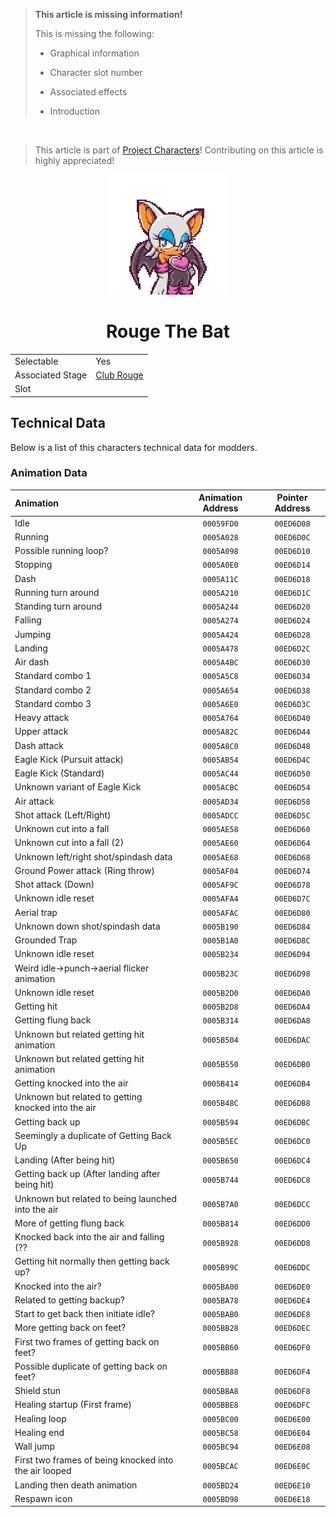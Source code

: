> **This article is missing information!**
>
> This is missing the following:
>
> - Graphical information
>
> - Character slot number
>
> - Associated effects
>
> - Introduction

<br>

> This article is part of [Project Characters](?a=projects/index)! Contributing on this article is highly appreciated!

<p align="center">
    <img src="res/portraits/rouge.png">
    <h1 align="center" class="charName">Rouge The Bat</h1>
    <table align="center">
        <tr>
            <td>Selectable</td>
            <td>Yes</td>
        </tr>
        <tr>
            <td>Associated Stage</td>
            <td><a href="?a=stages/clubrouge">Club Rouge</a></td>
        </tr>
        <tr>
            <td>Slot</td>
            <td></td>
        </tr>
    </table> 
</p>

## Technical Data

Below is a list of this characters technical data for modders.

### Animation Data

| Animation | Animation Address | Pointer Address |
|:----------|:-----------------:|:---------------:|
| Idle | ``00059FD0`` | ``00ED6D08`` |
| Running | ``0005A028`` | ``00ED6D0C`` |
| Possible running loop? | ``0005A098`` | ``00ED6D10`` |
| Stopping | ``0005A0E0`` | ``00ED6D14`` |
| Dash | ``0005A11C`` | ``00ED6D18`` |
| Running turn around | ``0005A210`` | ``00ED6D1C`` |
| Standing turn around | ``0005A244`` | ``00ED6D20`` |
| Falling | ``0005A274`` | ``00ED6D24`` |
| Jumping | ``0005A424`` | ``00ED6D28`` |
| Landing | ``0005A478`` | ``00ED6D2C`` |
| Air dash | ``0005A4BC`` | ``00ED6D30`` |
| Standard combo 1 | ``0005A5C8`` | ``00ED6D34`` |
| Standard combo 2 | ``0005A654`` | ``00ED6D38`` |
| Standard combo 3 | ``0005A6E0`` | ``00ED6D3C`` |
| Heavy attack | ``0005A764`` | ``00ED6D40`` |
| Upper attack | ``0005A82C`` | ``00ED6D44`` |
| Dash attack | ``0005A8C0`` | ``00ED6D48`` |
| Eagle Kick (Pursuit attack) | ``0005AB54`` | ``00ED6D4C`` |
| Eagle Kick (Standard) | ``0005AC44`` | ``00ED6D50`` |
| Unknown variant of Eagle Kick | ``0005ACBC`` | ``00ED6D54`` |
| Air attack | ``0005AD34`` | ``00ED6D58`` |
| Shot attack (Left/Right) | ``0005ADCC`` | ``00ED6D5C`` |
| Unknown cut into a fall | ``0005AE58`` | ``00ED6D60`` |
| Unknown cut into a fall (2) | ``0005AE60`` | ``00ED6D64`` |
| Unknown left/right shot/spindash data | ``0005AE68`` | ``00ED6D68`` |
| Ground Power attack (Ring throw) | ``0005AF04`` | ``00ED6D74`` |
| Shot attack (Down) | ``0005AF9C`` | ``00ED6D78`` |
| Unknown idle reset | ``0005AFA4`` | ``00ED6D7C`` |
| Aerial trap | ``0005AFAC`` | ``00ED6D80`` |
| Unknown down shot/spindash data | ``0005B190`` | ``00ED6D84`` |
| Grounded Trap | ``0005B1A0`` | ``00ED6D8C`` |
| Unknown idle reset | ``0005B234`` | ``00ED6D94`` |
| Weird idle->punch->aerial flicker animation | ``0005B23C`` | ``00ED6D98`` |
| Unknown idle reset | ``0005B2D0`` | ``00ED6DA0`` |
| Getting hit | ``0005B2D8`` | ``00ED6DA4`` |
| Getting flung back | ``0005B314`` | ``00ED6DA8`` |
| Unknown but related getting hit animation | ``0005B504`` | ``00ED6DAC`` |
| Unknown but related getting hit animation | ``0005B550`` | ``00ED6DB0`` |
| Getting knocked into the air | ``0005B414`` | ``00ED6DB4`` |
| Unknown but related to getting knocked into the air | ``0005B48C`` | ``00ED6DB8`` |
| Getting back up | ``0005B594`` | ``00ED6DBC`` |
| Seemingly a duplicate of Getting Back Up | ``0005B5EC`` | ``00ED6DC0`` |
| Landing (After being hit) | ``0005B650`` | ``00ED6DC4`` |
| Getting back up (After landing after being hit) | ``0005B744`` | ``00ED6DC8`` |
| Unknown but related to being launched into the air | ``0005B7A0`` | ``00ED6DCC`` |
| More of getting flung back | ``0005B814`` | ``00ED6DD0`` |
| Knocked back into the air and falling (?? | ``0005B928`` | ``00ED6DD8`` |
| Getting hit normally then getting back up? | ``0005B99C`` | ``00ED6DDC`` |
| Knocked into the air? | ``0005BA00`` | ``00ED6DE0`` |
| Related to getting backup? | ``0005BA78`` | ``00ED6DE4`` |
| Start to get back then initiate idle? | ``0005BAB0`` | ``00ED6DE8`` |
| More getting back on feet? | ``0005BB28`` | ``00ED6DEC`` |
| First two frames of getting back on feet? | ``0005BB60`` | ``00ED6DF0`` |
| Possible duplicate of getting back on feet? | ``0005BB88`` | ``00ED6DF4`` |
| Shield stun | ``0005BBA8`` | ``00ED6DF8`` |
| Healing startup (First frame) | ``0005BBE8`` | ``00ED6DFC`` |
| Healing loop | ``0005BC00`` | ``00ED6E00`` |
| Healing end | ``0005BC58`` | ``00ED6E04`` |
| Wall jump | ``0005BC94`` | ``00ED6E08`` |
| First two frames of being knocked into the air looped | ``0005BCAC`` | ``00ED6E0C`` |
| Landing then death animation | ``0005BD24`` | ``00ED6E10`` |
| Respawn icon | ``0005BD98`` | ``00ED6E18`` |

